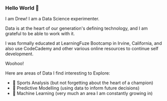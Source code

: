 ### Hello World 👋

I am Drew! I am a Data Science experimenter. 

Data is at the heart of our generation's defining technology, and I am grateful to be able to work with it. 

I was formally educated at LearningFuze Bootcamp in Irvine, California, and also use CodeCademy and other various online resources to continue self development. 

Woohoo!

Here are areas of Data I find interesting to Explore:
- 🏀 Sports Analysis (but not forgetting about the heart of a champion)
- 🔮 Predictive Modelling (using data to inform future decisions)
- 🤖 Machine Learning (very much an area I am constantly growing in)
